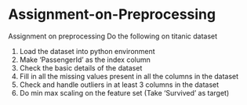 # Assignment-on-Preprocessing

Assignment on preprocessing
Do the following on titanic dataset
1. Load the dataset into python environment
2. Make ‘PassengerId’ as the index column
3. Check the basic details of the dataset
4. Fill in all the missing values present in all the columns in the dataset
5. Check and handle outliers in at least 3 columns in the dataset
6. Do min max scaling on the feature set (Take ‘Survived’ as target)
